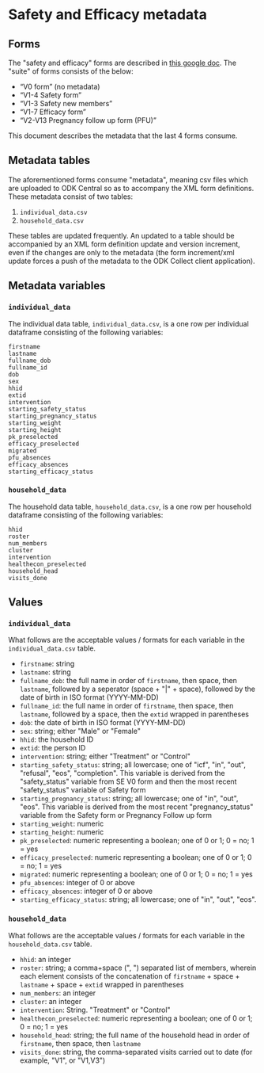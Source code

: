 # Safety and Efficacy metadata

## Forms

The "safety and efficacy" forms are described in [this google doc](https://docs.google.com/document/d/1MJeQreVlvfTfDb8kWwox5kaACd3dY4dVq62i6akbaaE/edit#heading=h.1gtnxmy3zejc). The "suite" of forms consists of the below:

- “V0 form” (no metadata)
- “V1-4 Safety form”
- “V1-3 Safety new members”
- “V1-7 Efficacy form”
- “V2-V13 Pregnancy follow up form (PFU)”

This document describes the metadata that the last 4 forms consume.

## Metadata tables

The aforementioned forms consume "metadata", meaning csv files which are uploaded to ODK Central so as to accompany the XML form definitions. These metadata consist of two tables:

1. `individual_data.csv`
2. `household_data.csv`

These tables are updated frequently. An updated to a table should be accompanied by an XML form definition update and version increment, even if the changes are only to the metadata (the form increment/xml update forces a push of the metadata to the ODK Collect client application).

## Metadata variables

### `individual_data`

The individual data table, `individual_data.csv`, is a one row per individual dataframe consisting of the following variables:

```
firstname	
lastname	
fullname_dob	
fullname_id	
dob	
sex	
hhid	
extid	
intervention	
starting_safety_status	
starting_pregnancy_status	
starting_weight	
starting_height	
pk_preselected	
efficacy_preselected	
migrated	
pfu_absences	
efficacy_absences
starting_efficacy_status
```

### `household_data`

The household data table, `household_data.csv`, is a one row per household dataframe consisting of the following variables:

```
hhid	
roster	
num_members	
cluster	
intervention	
healthecon_preselected	
household_head
visits_done
```


## Values

### `individual_data`

What follows are the acceptable values / formats for each variable in the `individual_data.csv` table.


- `firstname`: string	
- `lastname`: string	
- `fullname_dob`: the full name in order of `firstname`, then space, then `lastname`, followed by a seperator (space + "|" + space), followed by the date of birth in ISO format (YYYY-MM-DD)	
- `fullname_id`: the full name in order of `firstname`, then space, then `lastname`, followed by a space, then the `extid` wrapped in parentheses 	
- `dob`: the date of birth in ISO format (YYYY-MM-DD)	
- `sex`: string; either "Male" or "Female"	
- `hhid`: the household ID	
- `extid`: the person ID	
- `intervention`: string; either "Treatment" or "Control"	
- `starting_safety_status`: string; all lowercase; one of "icf", "in", "out", "refusal", "eos", "completion". This variable is derived from the "safety_status" variable from SE V0 form and then the most recent "safety_status" variable of Safety form	
- `starting_pregnancy_status`: string; all lowercase; one of "in", "out", "eos".	This variable is derived from the most recent "pregnancy_status" variable from the Safety form or Pregnancy Follow up form
- `starting_weight`: numeric	
- `starting_height`: numeric	
- `pk_preselected`: numeric representing a boolean; one of 0 or 1; 0 = no; 1 = yes	
- `efficacy_preselected`: numeric representing a boolean; one of 0 or 1; 0 = no; 1 = yes	
- `migrated`: numeric representing a boolean; one of 0 or 1; 0 = no; 1 = yes	
- `pfu_absences`: integer of 0 or above	
- `efficacy_absences`: integer of 0 or above
- `starting_efficacy_status`: string; all lowercase; one of "in", "out", "eos". 


### `household_data`

What follows are the acceptable values / formats for each variable in the `household_data.csv` table.


- `hhid`: an integer	
- `roster`: string; a comma+space (", ") separated list of members, wherein each element consists of the concatenation of `firstname` + space + `lastname` + space + `extid` wrapped in parentheses	
- `num_members`: an integer	
- `cluster`: an integer	
- `intervention`: String. "Treatment" or "Control"	
- `healthecon_preselected`: numeric representing a boolean; one of 0 or 1; 0 = no; 1 = yes	
- `household_head`: string; the full name of the household head in order of `firstname`, then space, then `lastname`
- `visits_done`: string, the comma-separated visits carried out to date (for example, "V1", or "V1,V3")


